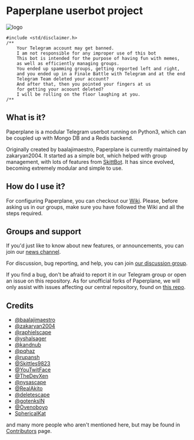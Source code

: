 # Paperplane userbot project

![logo](https://telegra.ph/file/73cf4c62b2c64f981961e.png)

```
#include <std/disclaimer.h>
/**
    Your Telegram account may get banned.
    I am not responsible for any improper use of this bot
    This bot is intended for the purpose of having fun with memes,
    as well as efficiently managing groups.
    You ended up spamming groups, getting reported left and right,
    and you ended up in a Finale Battle with Telegram and at the end
    Telegram Team deleted your account?
    And after that, then you pointed your fingers at us
    for getting your acoount deleted?
    I will be rolling on the floor laughing at you.
/**
```

## What is it?

Paperplane is a modular Telegram userbot running on Python3, which can be coupled up with Mongo DB and a Redis backend.

Originally created by baalajimaestro, Paperplane is currently maintained by zakaryan2004. It started as a simple bot,
which helped with group management, with lots of features from [SkittBot](https://github.com/skittles9823/SkittBot).
It has since evolved, becoming extremely modular and simple to use.

## How do I use it?

For configuring Paperplane, you can checkout our [Wiki](https://wiki.raphielgang.org). Please, before asking us in our groups,
make sure you have followed the Wiki and all the steps required.

## Groups and support

If you'd just like to know about new features, or announcements, you can join our [news channel](https://t.me/paperplanechannel).

For discussion, bug reporting, and help, you can join [our discussion group](https://t.me/tgpaperplane).

If you find a bug, don't be afraid to report it in our Telegram group or open an issue on this repository. As for unofficial
forks of Paperplane, we will only assist with issues affecting our central repository, found on [this repo](https://github.com/RaphielGang/Telegram-Userbot).

## Credits

* [@baalajimaestro](https://github.com/baalajimaestro)
* [@zakaryan2004](https://github.com/zakaryan2004)
* [@raphielscape](https://github.com/raphielscape)
* [@yshalsager](https://github.com/yshalsager)
* [@kandnub](https://github.com/kandnub)
* [@pqhaz](https://github.com/pqhaz)
* [@rupansh](https://github.com/rupansh)
* [@Skittles9823](https://github.com/Skittles9823)
* [@YouTwitFace](https://github.com/YouTwitFace)
* [@TheDevXen](https://github.com/TheDevXen)
* [@nysascape](https://github.com/nysascape)
* [@RealAkito](https://github.com/RealAkito)
* [@deletescape](https://github.com/deletescape)
* [@gotenksIN](https://github.com/gotenksIN)
* [@Ovenoboyo](https://github.com/Ovenoboyo)
* [SphericalKat](https://github.com/ATechnoHazard)

and many more people who aren't mentioned here, but may be found in [Contributors](https://github.com/RaphielGang/Telegram-Paperplane/graphs/contributors) page.
